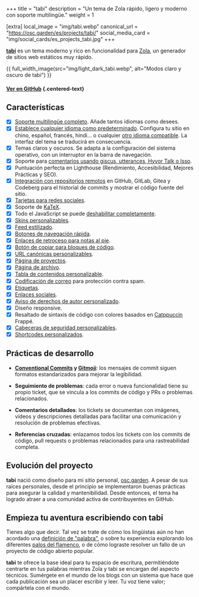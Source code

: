 +++
title = "tabi"
description = "Un tema de Zola rápido, ligero y moderno con soporte multilingüe."
weight = 1

[extra]
local_image = "img/tabi.webp"
canonical_url = "https://osc.garden/es/projects/tabi/"
social_media_card = "img/social_cards/es_projects_tabi.jpg"
+++

[**tabi**](https://github.com/welpo/tabi) es un tema moderno y rico en funcionalidad para [Zola](https://www.getzola.org/), un generador de sitios web estáticos muy rápido.

{{ full_width_image(src="img/light_dark_tabi.webp", alt="Modos claro y oscuro de tabi") }}

#### [Ver en GitHub](https://github.com/welpo/tabi) {.centered-text}

## Características

- [X] [Soporte multilingüe completo](https://welpo.github.io/tabi/es/blog/faq-languages/#como-gestiona-tabi-el-soporte-multilingue). Añade tantos idiomas como desees.
- [X] [Establece cualquier idioma como predeterminado](https://welpo.github.io/tabi/es/blog/faq-languages/#como-establezco-el-idioma-predeterminado-de-mi-sitio). Configura tu sitio en chino, español, francés, hindi… o cualquier [otro idioma compatible](https://github.com/welpo/tabi/tree/main/i18n). La interfaz del tema se traducirá en consecuencia.
- [X] Temas claros y oscuros. Se adapta a la configuración del sistema operativo, con un interruptor en la barra de navegación.
- [X] Soporte para [comentarios usando giscus, utterances, Hyvor Talk o Isso](https://welpo.github.io/tabi/es/blog/comments/).
- [X] Puntuación perfecta en Lighthouse (Rendimiento, Accesibilidad, Mejores Prácticas y SEO).
- [X] [Integración con repositorios remotos](https://welpo.github.io/tabi/es/mastering-tabi-settings/#integracion-con-repositorios-git) en GitHub, GitLab, Gitea y Codeberg para el historial de commits y mostrar el código fuente del sitio.
- [X] [Tarjetas para redes sociales](https://welpo.github.io/tabi/es/blog/mastering-tabi-settings/#tarjetas-para-redes-sociales).
- [X] Soporte de [KaTeX](https://katex.org/).
- [X] Todo el JavaScript se puede [deshabilitar completamente](https://welpo.github.io/tabi/es/blog/javascript/).
- [X] [Skins personalizables](https://welpo.github.io/tabi/es/blog/customise-tabi/).
- [X] [Feed estilizado](https://welpo.github.io/tabi/es/atom.xml).
- [X] [Botones de navegación rápida](https://welpo.github.io/tabi/es/blog/mastering-tabi-settings/#botones-de-navegacion-rapida).
- [X] [Enlaces de retroceso para notas al pie](https://welpo.github.io/tabi/es/blog/mastering-tabi-settings/#enlaces-de-retorno-en-notas-al-pie).
- [X] [Botón de copiar para bloques de código](https://welpo.github.io/tabi/es/blog/mastering-tabi-settings/#boton-de-copiar-en-bloques-de-codigo).
- [X] [URL canónicas personalizables](https://welpo.github.io/tabi/es/blog/mastering-tabi-settings/#url-canonica).
- [X] [Página de proyectos](https://welpo.github.io/tabi/es/projects/).
- [X] [Página de archivo](https://welpo.github.io/tabi/es/archive/).
- [X] [Tabla de contenidos personalizable](https://welpo.github.io/tabi/es/blog/toc/).
- [X] [Codificación de correo](https://welpo.github.io/tabi/es/blog/mastering-tabi-settings/#encoded-email) para protección contra spam.
- [X] [Etiquetas](https://welpo.github.io/tabi/es/blog/mastering-tabi-settings/#tags).
- [X] [Enlaces sociales](https://welpo.github.io/tabi/es/blog/mastering-tabi-settings/#iconos-de-redes-sociales).
- [X] [Aviso de derechos de autor personalizado](https://welpo.github.io/tabi/es/blog/mastering-tabi-settings/#copyright).
- [X] Diseño responsive.
- [X] Resaltado de sintaxis de código con colores basados en [Catppuccin](https://github.com/catppuccin/catppuccin) Frappé.
- [X] [Cabeceras de seguridad personalizables](https://welpo.github.io/tabi/es/blog/security/).
- [X] [Shortcodes personalizados](https://welpo.github.io/tabi/es/blog/shortcodes/).

## Prácticas de desarrollo

- **[Conventional Commits](https://www.conventionalcommits.org) y [Gitmoji](https://gitmoji.dev/)**: los mensajes de commit siguen formatos estandarizados para mejorar la legibilidad.

- **Seguimiento de problemas**: cada error o nueva funcionalidad tiene su propio ticket, que se vincula a los commits de código y PRs o problemas relacionados.

- **Comentarios detallados**: los tickets se documentan con imágenes, vídeos y descripciones detalladas para facilitar una comunicación y resolución de problemas efectivas.

- **Referencias cruzadas**: enlazamos todos los tickets con los commits de código, pull requests o problemas relacionados para una rastreabilidad completa.

## Evolución del proyecto

**tabi** nació como diseño para mi sitio personal, [osc.garden](https://osc.garden/es/). A pesar de sus raíces personales, desde el principio se implementaron buenas prácticas para asegurar la calidad y mantenibilidad. Desde entonces, el tema ha logrado atraer a una comunidad activa de contribuyentes en GitHub.

## Empieza tu aventura escribiendo con tabi

Tienes algo que decir. Tal vez se trate de cómo los lingüistas aún no han acordado una [definición de "palabra"](https://es.wikipedia.org/wiki/Palabra), o sobre tu experiencia explorando los diferentes [palos del flamenco](https://es.wikipedia.org/wiki/Flamenco#Palos), o de cómo lograste resolver un fallo de un proyecto de código abierto popular.

**tabi** te ofrece la base ideal para tu espacio de escritura, permitiéndote centrarte en tus palabras mientras Zola y tabi se encargan del aspecto técnicos. Sumérgete en el mundo de los blogs con un sistema que hace que cada publicación sea un placer escribir y leer. Tu voz tiene valor; compártela con el mundo.
